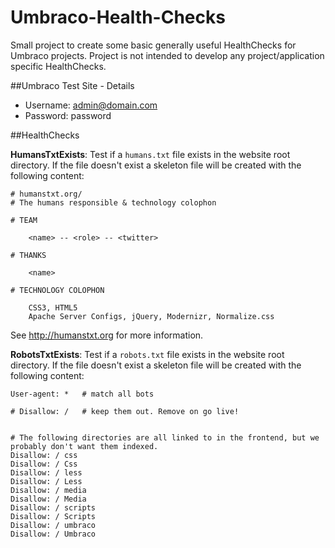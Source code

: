 # Umbraco-Health-Checks

Small project to create some basic generally useful HealthChecks for Umbraco projects. Project is not intended to develop any project/application specific HealthChecks.


##Umbraco Test Site - Details

- Username: admin@domain.com
- Password: password


##HealthChecks


__HumansTxtExists__: Test if a `humans.txt` file exists in the website root directory. If the file doesn't exist a skeleton file will be created with the following content:

```
# humanstxt.org/
# The humans responsible & technology colophon

# TEAM

    <name> -- <role> -- <twitter>

# THANKS

    <name>

# TECHNOLOGY COLOPHON

    CSS3, HTML5
    Apache Server Configs, jQuery, Modernizr, Normalize.css
```

See http://humanstxt.org for more information.


__RobotsTxtExists__: Test if a `robots.txt` file exists in the website root directory. If the file doesn't exist a skeleton file will be created with the following content:

```
User-agent: *   # match all bots

# Disallow: /   # keep them out. Remove on go live!


# The following directories are all linked to in the frontend, but we probably don't want them indexed.
Disallow: / css
Disallow: / Css
Disallow: / less
Disallow: / Less
Disallow: / media
Disallow: / Media
Disallow: / scripts
Disallow: / Scripts
Disallow: / umbraco
Disallow: / Umbraco
```


